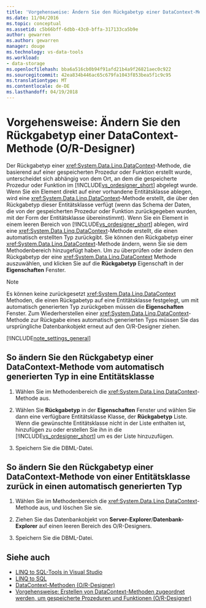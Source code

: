 ```yaml
---
title: 'Vorgehensweise: Ändern Sie den Rückgabetyp einer DataContext-Methode (O-R-Designer)'
ms.date: 11/04/2016
ms.topic: conceptual
ms.assetid: c5b66bff-6dbb-43c0-bffa-317133ca5b9e
author: gewarren
ms.author: gewarren
manager: douge
ms.technology: vs-data-tools
ms.workload:
- data-storage
ms.openlocfilehash: bba6a516cb0b94f91afd21b4a9f26821aec0c922
ms.sourcegitcommit: 42ea834b446ac65c679fa1043f853bea5f1c9c95
ms.translationtype: MT
ms.contentlocale: de-DE
ms.lasthandoff: 04/19/2018
---
```

# <a name="how-to-change-the-return-type-of-a-datacontext-method-or-designer"></a>Vorgehensweise: Ändern Sie den Rückgabetyp einer DataContext-Methode (O/R-Designer)
Der Rückgabetyp einer <xref:System.Data.Linq.DataContext>-Methode, die basierend auf einer gespeicherten Prozedur oder Funktion erstellt wurde, unterscheidet sich abhängig von dem Ort, an dem die gespeicherte Prozedur oder Funktion im [!INCLUDE[vs_ordesigner_short](../data-tools/includes/vs_ordesigner_short_md.md)] abgelegt wurde. Wenn Sie ein Element direkt auf einer vorhandene Entitätsklasse ablegen, wird eine <xref:System.Data.Linq.DataContext>-Methode erstellt, die über den Rückgabetyp dieser Entitätsklasse verfügt (wenn das Schema der Daten, die von der gespeicherten Prozedur oder Funktion zurückgegeben wurden, mit der Form der Entitätsklasse übereinstimmt). Wenn Sie ein Element in einem leeren Bereich von [!INCLUDE[vs_ordesigner_short](../data-tools/includes/vs_ordesigner_short_md.md)] ablegen, wird eine <xref:System.Data.Linq.DataContext>-Methode erstellt, die einen automatisch erstellten Typ zurückgibt. Sie können den Rückgabetyp einer <xref:System.Data.Linq.DataContext>-Methode ändern, wenn Sie sie dem Methodenbereich hinzugefügt haben. Um zu überprüfen oder ändern den Rückgabetyp der eine <xref:System.Data.Linq.DataContext> Methode auszuwählen, und klicken Sie auf die **Rückgabetyp** Eigenschaft in der **Eigenschaften** Fenster.

> [!NOTE]
>  Es können keine zurückgesetzt <xref:System.Data.Linq.DataContext> Methoden, die einen Rückgabetyp auf eine Entitätsklasse festgelegt, um mit automatisch generierten Typ zurückgeben müssen die **Eigenschaften** Fenster. Zum Wiederherstellen einer <xref:System.Data.Linq.DataContext>-Methode zur Rückgabe eines automatisch generierten Typs müssen Sie das ursprüngliche Datenbankobjekt erneut auf den O/R-Designer ziehen.

[!INCLUDE[note_settings_general](../data-tools/includes/note_settings_general_md.md)]

## <a name="to-change-the-return-type-of-a-datacontext-method-from-the-auto-generated-type-to-an-entity-class"></a>So ändern Sie den Rückgabetyp einer DataContext-Methode vom automatisch generierten Typ in eine Entitätsklasse

1.  Wählen Sie im Methodenbereich die <xref:System.Data.Linq.DataContext>-Methode aus.

2.  Wählen Sie **Rückgabetyp** in der **Eigenschaften** Fenster und wählen Sie dann eine verfügbare Entitätsklasse Klasse, der **Rückgabetyp** Liste. Wenn die gewünschte Entitätsklasse nicht in der Liste enthalten ist, hinzufügen zu oder erstellen Sie ihn in die [!INCLUDE[vs_ordesigner_short](../data-tools/includes/vs_ordesigner_short_md.md)] um es der Liste hinzuzufügen.

3.  Speichern Sie die DBML-Datei.

## <a name="to-change-the-return-type-of-a-datacontext-method-from-an-entity-class-back-to-the-auto-generated-type"></a>So ändern Sie den Rückgabetyp einer DataContext-Methode von einer Entitätsklasse zurück in einen automatisch generierten Typ

1.  Wählen Sie im Methodenbereich die <xref:System.Data.Linq.DataContext>-Methode aus, und löschen Sie sie.

2.  Ziehen Sie das Datenbankobjekt von **Server-Explorer**/**Datenbank-Explorer** auf einen leeren Bereich des O/R-Designers.

3.  Speichern Sie die DBML-Datei.

## <a name="see-also"></a>Siehe auch

- [LINQ to SQL-Tools in Visual Studio](../data-tools/linq-to-sql-tools-in-visual-studio2.md)
- [LINQ to SQL](/dotnet/framework/data/adonet/sql/linq/index)
- [DataContext-Methoden (O/R-Designer)](../data-tools/datacontext-methods-o-r-designer.md)
- [Vorgehensweise: Erstellen von DataContext-Methoden zugeordnet werden, um gespeicherte Prozeduren und Funktionen (O/R-Designer)](../data-tools/how-to-create-datacontext-methods-mapped-to-stored-procedures-and-functions-o-r-designer.md)